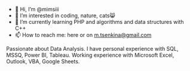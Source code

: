 - 👋 Hi, I’m @mimsiii
- 👀 I’m interested in coding, nature, cats😸
- 🌱 I’m currently learning PHP and algorithms and data structures with C++
- 📫 How to reach me: here or on m.tsenkina@gmail.com

Passionate about Data Analysis. 
I have personal experience with SQL, MSSQ, Power BI, Tableau.
Working experience with Microsoft Excel, Outlook, VBA, Google Sheets.

<!---
mimsiii/mimsiii is a ✨ special ✨ repository because its `README.md` (this file) appears on your GitHub profile.
You can click the Preview link to take a look at your changes.
--->
